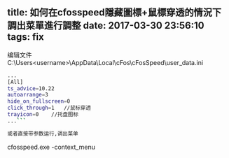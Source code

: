 title: 如何在cfosspeed隱藏圖標+鼠標穿透的情況下調出菜單進行調整
date: 2017-03-30 23:56:10
tags: fix
---
编辑文件
C:\Users\<username>\AppData\Local\cFos\cFosSpeed\user_data.ini
```bash
...
[All]
ts_advice=10.22
autoarrange=3
hide_on_fullscreen=0
click_through=1   //鼠标穿透
trayicon=0    //托盘图标
...```

或者直接带参数运行,调出菜单
```
cfosspeed.exe -context_menu
```
